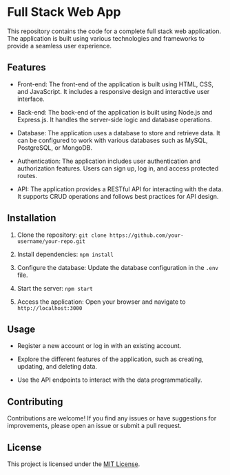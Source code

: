 # Full Stack Web App

This repository contains the code for a complete full stack web application. The application is built using various technologies and frameworks to provide a seamless user experience.

## Features

- Front-end: The front-end of the application is built using HTML, CSS, and JavaScript. It includes a responsive design and interactive user interface.

- Back-end: The back-end of the application is built using Node.js and Express.js. It handles the server-side logic and database operations.

- Database: The application uses a database to store and retrieve data. It can be configured to work with various databases such as MySQL, PostgreSQL, or MongoDB.

- Authentication: The application includes user authentication and authorization features. Users can sign up, log in, and access protected routes.

- API: The application provides a RESTful API for interacting with the data. It supports CRUD operations and follows best practices for API design.

## Installation

1. Clone the repository: `git clone https://github.com/your-username/your-repo.git`

2. Install dependencies: `npm install`

3. Configure the database: Update the database configuration in the `.env` file.

4. Start the server: `npm start`

5. Access the application: Open your browser and navigate to `http://localhost:3000`

## Usage

- Register a new account or log in with an existing account.

- Explore the different features of the application, such as creating, updating, and deleting data.

- Use the API endpoints to interact with the data programmatically.

## Contributing

Contributions are welcome! If you find any issues or have suggestions for improvements, please open an issue or submit a pull request.

## License

This project is licensed under the [MIT License](LICENSE).
